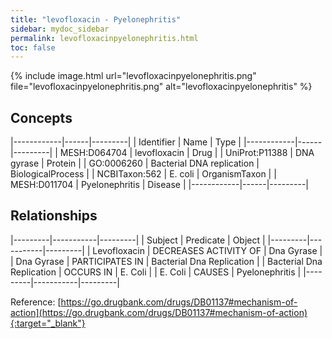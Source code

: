 ```yaml
---
title: "levofloxacin - Pyelonephritis"
sidebar: mydoc_sidebar
permalink: levofloxacinpyelonephritis.html
toc: false 
---
```


{% include image.html url="levofloxacinpyelonephritis.png" file="levofloxacinpyelonephritis.png" alt="levofloxacinpyelonephritis" %}

## Concepts

|------------|------|---------|
| Identifier | Name | Type    |
|------------|------|---------|
| MESH:D064704 | levofloxacin | Drug |
| UniProt:P11388 | DNA gyrase | Protein |
| GO:0006260 | Bacterial DNA replication | BiologicalProcess |
| NCBITaxon:562 | E. coli | OrganismTaxon |
| MESH:D011704 | Pyelonephritis | Disease |
|------------|------|---------|

## Relationships

|---------|-----------|---------|
| Subject | Predicate | Object  |
|---------|-----------|---------|
| Levofloxacin | DECREASES ACTIVITY OF | Dna Gyrase |
| Dna Gyrase | PARTICIPATES IN | Bacterial Dna Replication |
| Bacterial Dna Replication | OCCURS IN | E. Coli |
| E. Coli | CAUSES | Pyelonephritis |
|---------|-----------|---------|

Reference: [https://go.drugbank.com/drugs/DB01137#mechanism-of-action](https://go.drugbank.com/drugs/DB01137#mechanism-of-action){:target="_blank"}